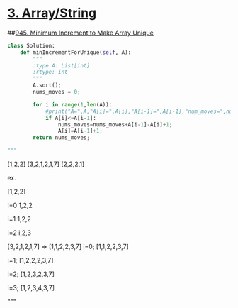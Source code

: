 # [3. Array/String](/arraystring.md)


##[945. Minimum Increment to Make Array Unique](https://leetcode.com/submissions/detail/191588202/)

```python
class Solution:
    def minIncrementForUnique(self, A):
        """
        :type A: List[int]
        :rtype: int
        """
        A.sort();
        nums_moves = 0;

        for i in range(1,len(A)):
            #print("A=",A,"A[i]=",A[i],"A[i-1]=",A[i-1],"num_moves=",nums_moves);
            if A[i]<=A[i-1]:
                nums_moves=nums_moves+A[i-1]-A[i]+1;
                A[i]=A[i-1]+1;
        return nums_moves;

"""
```


[1,2,2]
[3,2,1,2,1,7]
[2,2,2,1]




ex.

[1,2,2]

i=0
1,2,2


i=1
1,2,2

i=2
i,2,3    


[3,2,1,2,1,7] => [1,1,2,2,3,7]
i=0;
[1,1,2,2,3,7]

i=1;
[1,2,2,2,3,7]

i=2;
[1,2,3,2,3,7]

i=3;
[1,2,3,4,3,7]

"""
